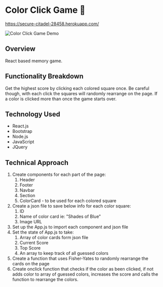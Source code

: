 # Color Click Game :crystal_ball:

 https://secure-citadel-28458.herokuapp.com/

  ![Color Click Game Demo](demo/colorClickGamemed.gif)

## Overview

React based memory game.

## Functionality Breakdown
Get the highest score by clicking each colored square once. Be careful though, with each click the squares will randomly rearrange on the page. If a color is clicked more than once the game starts over. 

## Technology Used
- React.js
- Bootstrap
- Node.js
- JavaScript
- JQuery

## Technical Approach

1. Create components for each part of the page:
      1. Header
      1. Footer
      1. Navbar
      1. Section
      1. ColorCard - to be used for each colored square
1. Create a json file to save below info for each color square:
      1. ID
      1. Name of color card ie: "Shades of Blue"
      1. Image URL 
1. Set up the App.js to import each component and json file
1. Set the state of App.js to take:
      1. Array of color cards form json file
      1. Current Score
      1. Top Score
      1. An array to keep track of all guessed colors
1. Create a function that uses Fisher-Yates to randomly rearrange the cards on the page
1. Create onclick function that checks if the color as been clicked, if not adds color to array of guessed colors, increases the score and calls the function to rearrange the colors.

